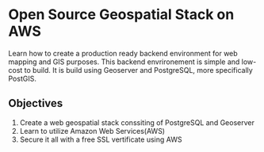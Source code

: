 # Open Source Geospatial Stack on AWS

Learn how to create a production ready backend environment for web mapping and GIS purposes. 
This backend envrironement is simple and low-cost to build. It is build using Geoserver and PostgreSQL, more specifically PostGIS. 

## Objectives
1. Create a web geospatial stack conssiting of PostgreSQL and Geoserver
2. Learn to utilize Amazon Web Services(AWS)
3. Secure it all with a free SSL vertificate using AWS

